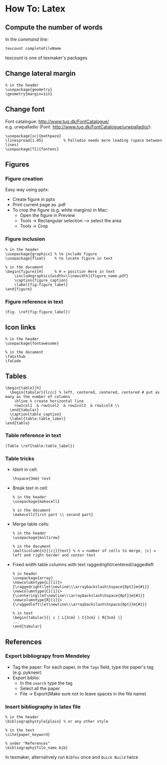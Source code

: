 # How To: Latex

## Compute the number of words
In the *command line*: 
```
texcount completeFileName
```
texcount is one of texmaker's packages


## Change lateral margin  
```
% in the header
\usepackage{geometry}
\geometry{margin=1in}
```

## Change font 
Font catalogue: http://www.tug.dk/FontCatalogue/  
e.g. urwpalladio (Font: http://www.tug.dk/FontCatalogue/urwpalladio/):
```
\usepackage[sc]{mathpazo}
\linespread{1.05}         % Palladio needs more leading (space between lines)
\usepackage[T1]{fontenc}
```

## Figures

### Figure creation
Easy way using pptx:  
- Create figure in pptx  
- Print current page as .pdf
- To crop the figure (e.g. white margins) in Mac: 
  - Open the figure in Preview  
  - Tools -> Rectangular selection --> select the area  
  - Tools -> Crop

### Figure inclusion
```
% in the header
\usepackage{graphicx} % to include figure
\usepackage{float}    % to locate figure in text

% in the document
\begin{figure}[H]     % H = position Here in text
    \includegraphics[width=\linewidth]{figure_name.pdf}
    \caption{figure_caption}
    \label{fig:figure_label}
\end{figure}
```

### Figure reference in text
```
(Fig. \ref{fig:figure_label})
```


## Icon links
```
% in the header
\usepackage{fontawesome}

% in the document
\faGithub
\faCode
```

## Tables
```
\begin{table}[h]
  \begin{tabular}{lccc} % left, centered, centered, centered # put as many as the number of columns
    \hline % create horizontal line
    row1col1  & row1col2  & row1col3  & row1col4 \\
  \end{tabular}
  \caption{table_caption}
  \label{table:table_label}
\end{table}
```
### Table reference in text
```
(Table \ref{table:table_label})
```
### Table tricks  
- Ident in cell:  
  ```
  \hspace{3mm} text
  ```
- Break text in cell:  
  ```
  % in the header 
  \usepackage{makecell}	
  
  % in the document
  \makecell{first part \\ second part}
  ```
- Merge table cells:  
  ```
  % in the header
  \usepackage{multirow}	
  
  % in the document
  \multicolumn{n}{|c|}{text} % n = number of cells to merge, |c| = left and right border and center text  
  ```  
- Fixed width table columns with text raggedright/centered/raggedleft  
  ```
  % in header
  \usepackage{array}
  \newcolumntype{L}[1]{>{\raggedright\let\newline\\\arraybackslash\hspace{0pt}}m{#1}}
  \newcolumntype{C}[1]{>{\centering\let\newline\\\arraybackslash\hspace{0pt}}m{#1}}
  \newcolumntype{R}[1]{>{\raggedleft\let\newline\\\arraybackslash\hspace{0pt}}m{#1}}
  
  % in text
  \begin{tabular}{| c | L{3cm} | C{3cm} | R{3cm} |}
  ...
  \end{tabular}
  ```
  

  

## References  

### Export bibliograpy from Mendeley  
- Tag the paper: For each paper, in the `Tags` field, type the paper's tag (e.g. pykneer)  
- Export biblio:   
  - In the `search` type the tag  
  - Select all the paper  
  - File -> Export(Make sure not to leave spaces in the file name)  
  
### Insert bibliography in latex file  
```
% in the header
\bibliographystyle{plain} % or any other style

% in the text
\cite{paper_keyword}

% under "References"
\bibliography{file_name.bib}

```
In texmaker, alternatively run `BibTex` once and `Quick Build` twice


